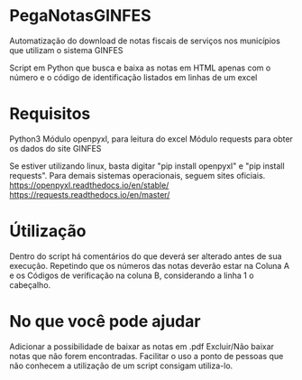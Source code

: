 # PegaNotasGINFES
Automatização do download de notas fiscais de serviços nos municípios que utilizam o sistema GINFES

Script em Python que busca e baixa as notas em HTML apenas com o número e o código de identificação listados em linhas de um excel

# Requisitos

Python3
Módulo openpyxl, para leitura do excel
Módulo requests para obter os dados do site GINFES

Se estiver utilizando linux, basta digitar "pip install openpyxl" e "pip install requests". Para demais sistemas operacionais, seguem sites oficiais.
https://openpyxl.readthedocs.io/en/stable/
https://requests.readthedocs.io/en/master/

# Útilização

Dentro do script há comentários do que deverá ser alterado antes de sua execução. Repetindo que os números das notas deverão estar na Coluna A e os Códigos de verificação na coluna B, considerando a linha 1 o cabeçalho.

# No que você pode ajudar

Adicionar a possibilidade de baixar as notas em .pdf
Excluir/Não baixar notas que não forem encontradas.
Facilitar o uso a ponto de pessoas que não conhecem a utilização de um script consigam utiliza-lo.
